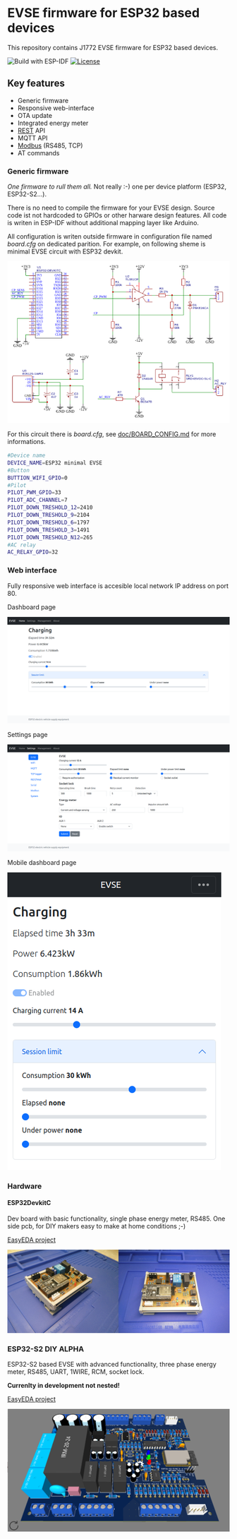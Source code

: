 # EVSE firmware for ESP32 based devices

This repository contains J1772 EVSE firmware for ESP32 based devices.

![Build with ESP-IDF](https://github.com/dzurikmiroslav/esp32-evse/workflows/Build%20with%20ESP-IDF/badge.svg)
[![License](https://img.shields.io/github/license/dzurikmiroslav/esp32-evse.svg)](LICENSE.md)

## Key features

 - Generic firmware
 - Responsive web-interface
 - OTA update
 - Integrated energy meter
 - [REST](/doc/REST.md "REST.md") API
 - MQTT API
 - [Modbus](/doc/MODBUS.md "MODBUS.md") (RS485, TCP)
 - AT commands

### Generic firmware

_One firmware to rull them all._ Not really :-) one per device platform (ESP32, ESP32-S2...).

There is no need to compile the firmware for your EVSE design.
Source code ist not hardcoded to GPIOs or other harware design features.
All code is writen in ESP-IDF without additional mapping layer like Arduino.

All configuration is writen outside firmware in configuration file named _board.cfg_ on dedicated parition.
For example, on following sheme is minimal EVSE circuit with ESP32 devkit.

![Minimal circuit](/images/minimal-circuit.png "Minimal circuit")

For this circuit there is _board.cfg_, see [doc/BOARD_CONFIG.md](/doc/BOARD_CONFIG.md "BOARD_CONFIG.md") for more informations.

```bash
#Device name
DEVICE_NAME=ESP32 minimal EVSE
#Button
BUTTION_WIFI_GPIO=0
#Pilot  
PILOT_PWM_GPIO=33
PILOT_ADC_CHANNEL=7
PILOT_DOWN_TRESHOLD_12=2410
PILOT_DOWN_TRESHOLD_9=2104
PILOT_DOWN_TRESHOLD_6=1797
PILOT_DOWN_TRESHOLD_3=1491
PILOT_DOWN_TRESHOLD_N12=265
#AC relay
AC_RELAY_GPIO=32
```

### Web interface

Fully responsive web interface is accesible local network IP address on port 80.

Dashboard page

![Dashboard](/images/web-dashboard.png "Dashboard") 

Settings page

![Settings](/images/web-settings.png "Settings")

Mobile dashboard page

![Dashboard mobile](/images/web-dashboard-mobile.png "Dashboard mobile")

### Hardware

#### ESP32DevkitC

Dev board with basic functionality, single phase energy meter, RS485. One side pcb, for DIY makers easy to make at home conditions ;-)

[EasyEDA project](https://oshwlab.com/dzurik.miroslav/esp32-devkit-evse)

![ESP32DevkitC](/images/esp32devkitc.jpg "ESP32DevkitC")

### ESP32-S2 DIY ALPHA

ESP32-S2 based EVSE with advanced functionality, three phase energy meter, RS485, UART, 1WIRE, RCM, socket lock.

**Currenlty in development not nested!**

[EasyEDA project](https://oshwlab.com/dzurik.miroslav/esp32s2-diy-evse)

![ESP32-S2-DA](/images/esp32s2da.png "ESP32-S2-DA")
